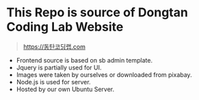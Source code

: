 # This Repo is source of Dongtan Coding Lab Website

> https://동탄코딩랩.com

* Frontend source is based on sb admin template.
* Jquery is partially used for UI.
* Images were taken by ourselves or downloaded from pixabay.
* Node.js is used for server.
* Hosted by our own Ubuntu Server.